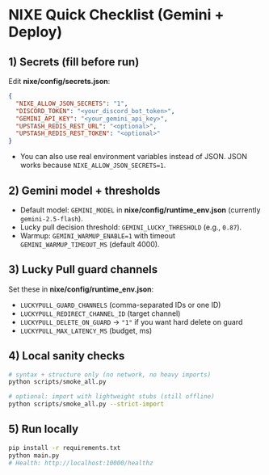 # NIXE Quick Checklist (Gemini + Deploy)

## 1) Secrets (fill before run)
Edit **nixe/config/secrets.json**:
```json
{
  "NIXE_ALLOW_JSON_SECRETS": "1",
  "DISCORD_TOKEN": "<your_discord_bot_token>",
  "GEMINI_API_KEY": "<your_gemini_api_key>",
  "UPSTASH_REDIS_REST_URL": "<optional>",
  "UPSTASH_REDIS_REST_TOKEN": "<optional>"
}
```

- You can also use real environment variables instead of JSON. JSON works because `NIXE_ALLOW_JSON_SECRETS=1`.

## 2) Gemini model + thresholds
- Default model: `GEMINI_MODEL` in **nixe/config/runtime_env.json** (currently `gemini-2.5-flash`).
- Lucky pull decision threshold: `GEMINI_LUCKY_THRESHOLD` (e.g., `0.87`).
- Warmup: `GEMINI_WARMUP_ENABLE=1` with timeout `GEMINI_WARMUP_TIMEOUT_MS` (default 4000).

## 3) Lucky Pull guard channels
Set these in **nixe/config/runtime_env.json**:
- `LUCKYPULL_GUARD_CHANNELS` (comma-separated IDs or one ID)
- `LUCKYPULL_REDIRECT_CHANNEL_ID` (target channel)
- `LUCKYPULL_DELETE_ON_GUARD` → `"1"` if you want hard delete on guard
- `LUCKYPULL_MAX_LATENCY_MS` (budget, ms)

## 4) Local sanity checks
```bash
# syntax + structure only (no network, no heavy imports)
python scripts/smoke_all.py

# optional: import with lightweight stubs (still offline)
python scripts/smoke_all.py --strict-import
```

## 5) Run locally
```bash
pip install -r requirements.txt
python main.py
# Health: http://localhost:10000/healthz
```

